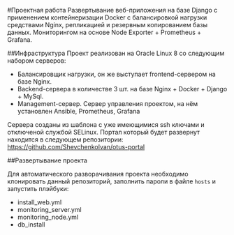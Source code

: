 #Проектная работа
Развертывание веб-приложения на базе Django с применением контейнеризации Docker 
с балансировкой нагрузки средствами Nginx, репликацией и резервным копированием базы данных. 
Мониторингом на основе Node Exporter + Prometheus + Grafana.

##Инфраструктура
Проект реализован на Oracle Linux 8 со следующим набором серверов:

* Балансировщик нагрузки, он же выступает frontend-сервером на базе Nginx.
* Backend-сервера в количестве 3 шт. на базе Nginx + Docker + Django + MySql.
* Management-сервер. Сервер управления проектом, на нём установлен Ansible, Prometheus, Grafana

Сервера созданы из шаблона с уже имеющимися ssh ключами и отключеной службой SELinux.
Портал который будет развернут находится в следующем репозитории:
https://github.com/ShevchenkoIvan/otus-portal

##Развертывание проекта

Для автоматического разворачивания проекта необходимо клонировать данный репозиторий,
заполнить пароли в файле `hosts` и запустить плэйбуки:
- install_web.yml
- monitoring_server.yml
- monitoring_node.yml
- db_install